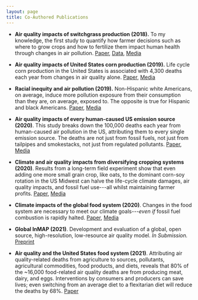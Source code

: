 ```yaml
---
layout: page
title: Co-Authored Publications
---
```


* **Air quality impacts of switchgrass production (2018).** To my knowledge, the first study to quantify how farmer decisions such as where to grow crops and how to fertilize them impact human health through changes in air pollution.
[Paper](https://www.sciencedirect.com/science/article/pii/S0961953417303471 "Switchgrass paper"),              [Data](http://sumil.me/sg/map.html "Switchgrass data"),               [Media](https://www.altmetric.com/details/29593966/news)

* **Air quality impacts of United States corn production (2019).** Life cycle corn production in the United States is associated with 4,300 deaths each year from changes in air quality alone.
 [Paper](https://depts.washington.edu/airqual/Marshall_105.pdf "Corn paper"),               [Media](https://www.altmetric.com/details/58270873/news "Corn media")

* **Racial inequity and air pollution (2019).** Non-Hispanic white Americans, on average, induce more pollution exposure from their consumption than they are, on average, exposed to. The opposite is true for Hispanic and black Americans.
 [Paper](https://www.pnas.org/content/116/13/6001.short "Racial justice paper"),               [Media](https://www.altmetric.com/details/56853428/news "Racial justice media")

* **Air quality impacts of every human-caused US emission source (2020)**. This study breaks down the 100,000 deaths each year from human-caused air pollution in the US, attributing them to every single emission source. The deaths are not just from fossil fuels, not just from tailpipes and smokestacks, not just from regulated pollutants.
 [Paper](https://pubs.acs.org/doi/10.1021/acs.estlett.0c00424 "Interventions paper"),               [Media](https://acs.altmetric.com/details/85853433/news "Interventions media")

* **Climate and air quality impacts from diversifying cropping systems (2020)**. Results from a long-term field experiment show that even adding one more small grain crop, like oats, to the dominant corn-soy rotation in the US Midwest can halve the life-cycle climate damages, air quality impacts, and fossil fuel use---all whilst maintaining farmer profits.
 [Paper](https://pubs.acs.org/doi/10.1021/acs.est.9b06929 "Rotations paper"),               [Media](https://acs.altmetric.com/details/88055188 "Rotations media")

* **Climate impacts of the global food system (2020)**. Changes in the food system are necessary to meet our climate goals---*even if* fossil fuel combustion is rapidly halted.
 [Paper](https://science.sciencemag.org/content/370/6517/705.abstract "1.5 paper"),               [Media](https://www.altmetric.com/details/93774409/news "1.5 media")

* **Global InMAP (2021)**. Development and evaluation of a global, open source, high-resolution, low-resource air quality model. *In Submission.*
 [Preprint](https://doi.org/10.26434/chemrxiv.14330375.v1 "Global InMAP")

* **Air quality and the United States food system (2021)**. Attributing air quality-related deaths from agriculture to sources, pollutants, agricultural commodities, food products, and diets, reveals that 80% of the ~16,000 food-related air quality deaths are from producing meat, dairy, and eggs. Interventions by consumers and producers can save lives; even switching from an average diet to a flexitarian diet will reduce the deaths by 68%.
 [Paper](https://www.pnas.org/content/118/20/e2013637118 "food AQ paper")
